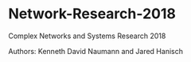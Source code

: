 # Network-Research-2018

Complex Networks and Systems Research 2018

Authors: Kenneth David Naumann and Jared Hanisch
